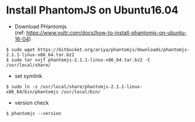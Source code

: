 # Install PhantomJS on Ubuntu16.04
* Download PHantomjs  
(ref: https://www.vultr.com/docs/how-to-install-phantomjs-on-ubuntu-16-04)  
```
$ sudo wget https://bitbucket.org/ariya/phantomjs/downloads/phantomjs-2.1.1-linux-x86_64.tar.bz2  
$ sudo tar xvjf phantomjs-2.1.1-linux-x86_64.tar.bz2 -C /usr/local/share/  
```

* set symlink  
```
$ sudo ln -s /usr/local/share/phantomjs-2.1.1-linux-x86_64/bin/phantomjs /usr/local/bin/  
```

* version check  
```
$ phantomjs --version  
```

